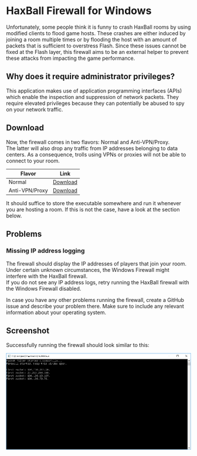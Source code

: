 # HaxBall Firewall for Windows
Unfortunately, some people think it is funny to crash HaxBall rooms by using modified clients to flood game hosts.
These crashes are either induced by joining a room multiple times or by flooding the host with an amount of packets that is sufficient to overstress Flash.
Since these issues cannot be fixed at the Flash layer, this firewall aims to be an external helper to prevent these attacks from impacting the game performance.

## Why does it require administrator privileges?
This application makes use of application programming interfaces (APIs) which enable the inspection and suppression of network packets.
They require elevated privileges because they can potentially be abused to spy on your network traffic.

## Download
Now, the firewall comes in two flavors: Normal and Anti-VPN/Proxy.\
The latter will also drop any traffic from IP addresses belonging to data centers. As a consequence, trolls using VPNs or proxies will not be able to connect to your room.

|Flavor|Link| 
|-|-| 
|Normal|[Download](https://github.com/haxmod/haxball-firewall-windows/releases/download/0.4.7/HaxWall.exe)|
|Anti-VPN/Proxy|[Download](https://github.com/haxmod/haxball-firewall-windows/releases/download/0.4.7/HaxWall-DC.exe)|

It should suffice to store the executable somewhere and run it whenever you are hosting a room. If this is not the case, have a look at the section below.

## Problems
### Missing IP address logging
The firewall should display the IP addresses of players that join your room. Under certain unknown circumstances, the Windows Firewall might interfere with the HaxBall firewall.\
If you do not see any IP address logs, retry running the HaxBall firewall with the Windows Firewall disabled.

In case you have any other problems running the firewall, create a GitHub issue and describe your problem there.
Make sure to include any relevant information about your operating system.

## Screenshot
Successfully running the firewall should look similar to this:

![Screenshot](https://raw.githubusercontent.com/haxmod/binary-data/master/img/screenshot-windows.png)
